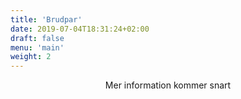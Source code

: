 ```yaml
---
title: 'Brudpar'
date: 2019-07-04T18:31:24+02:00
draft: false
menu: 'main'
weight: 2
---
```


<p style="text-align:center;">Mer information kommer snart</p>
